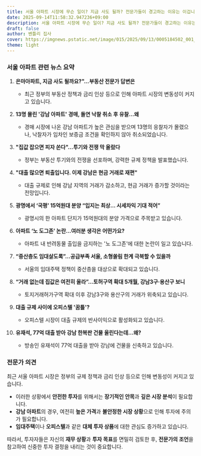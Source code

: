 ```yaml
---
title: 서울 아파트 시장에 무슨 일이? 지금 사도 될까? 전문가들이 경고하는 이유는 이겁니다!
date: 2025-09-14T11:58:32.947236+09:00
description: 서울 아파트 시장에 무슨 일이? 지금 사도 될까? 전문가들이 경고하는 이유는 이겁니다!
draft: false
author: 벤틀리 집사
cover: https://imgnews.pstatic.net/image/015/2025/09/13/0005184502_001_20250913200509899.jpg
theme: light
---
```


### 서울 아파트 관련 뉴스 요약 

1. **은마아파트, 지금 사도 될까요?"…부동산 전문가 답변은**
   - 최근 정부의 부동산 정책과 금리 인상 등으로 인해 아파트 시장의 변동성이 커지고 있습니다. 

2. **13명 몰린 '강남 아파트' 경매, 돌연 낙찰 취소 후 유찰…왜**
   - 경매 시장에 나온 강남 아파트가 높은 관심을 받으며 13명의 응찰자가 몰렸으나, 낙찰자가 임차인 보증금 조건을 확인하지 않아 취소되었습니다.

3. **"집값 잡으면 피자 쏜다"...투기와 전쟁 막 올랐다**
   - 정부는 부동산 투기와의 전쟁을 선포하며, 강력한 규제 정책을 발표했습니다. 

4. **"대출 많으면 퇴출입니다. 이제 강남은 현금 거래로 재편"**
   - 대출 규제로 인해 강남 지역의 거래가 감소하고, 현금 거래가 증가할 것이라는 전망입니다.

5. **광명에서 ‘국평’ 15억원대 분양 “입지는 최상… 시세차익 기대 적어”**
   - 광명시의 한 아파트 단지가 15억원대의 분양 가격으로 주목받고 있습니다.

6. **아파트 ‘노 도그존’ 논란…여러분 생각은 어떤가요?**
   - 아파트 내 반려동물 출입을 금지하는 '노 도그존'에 대한 논란이 일고 있습니다.

7. **“중산층도 임대살도록”…공급부족 서울, 소형쏠림 한계 극복할 수 있을까**
   - 서울의 임대주택 정책이 중산층을 대상으로 확대되고 있습니다.

8. **“거래 없는데 집값은 여전히 올라”…토허구역 확대 5개월, 강남3구·용산구 보니**
   - 토지거래허가구역 확대 이후 강남3구와 용산구의 거래가 위축되고 있습니다.

9. **대출 규제 사이에 오피스텔 '꿈틀'?**
   - 오피스텔 시장이 대출 규제의 반사이익으로 활성화되고 있습니다.

10. **유재석, 77억 대출 받아 강남 한복판 건물 올린다는데…왜?**
    - 방송인 유재석이 77억 대출을 받아 강남에 건물을 신축하고 있습니다.

### 전문가 의견 

최근 서울 아파트 시장은 정부의 규제 정책과 금리 인상 등으로 인해 변동성이 커지고 있습니다. 

*   이러한 상황에서 **안전한 투자**를 위해서는 **장기적인 안목**과 **깊은 시장 분석**이 필요합니다. 
*   **강남 아파트**의 경우, 여전히 **높은 가격**과 **불안정한 시장 상황**으로 인해 투자에 주의가 필요합니다. 
*   **임대주택**이나 **오피스텔**과 같은 **대체 투자 상품**에 대한 관심도 증가하고 있습니다. 

따라서, 투자자들은 자신의 **재무 상황**과 **투자 목표**를 면밀히 검토한 후, **전문가의 조언**을 참고하여 신중한 투자 결정을 내리는 것이 중요합니다.